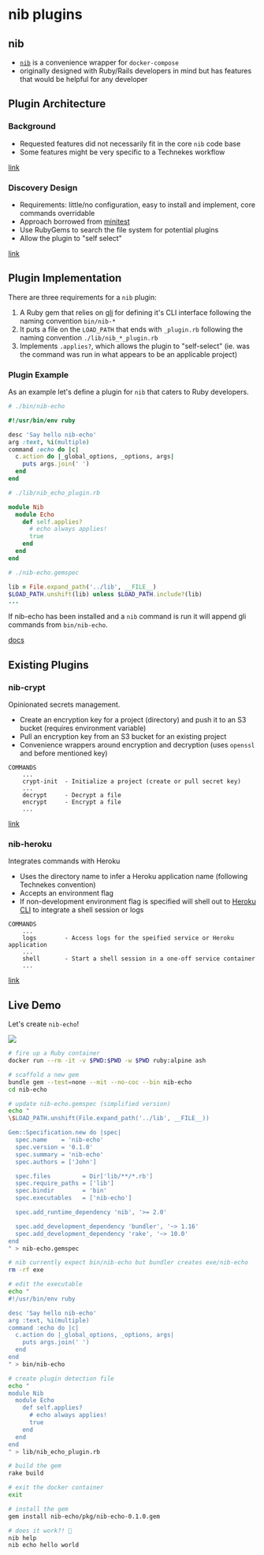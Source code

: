 # nib plugins

## nib

* [`nib`](https://github.com/technekes/nib) is a convenience wrapper for `docker-compose`
* originally designed with Ruby/Rails developers in mind but has features that would be helpful for any developer

## Plugin Architecture

### Background

* Requested features did not necessarily fit in the core `nib` code base
* Some features might be very specific to a Technekes workflow

[link](https://github.com/technekes/nib/issues/133)

### Discovery Design

* Requirements: little/no configuration, easy to install and implement, core commands overridable
* Approach borrowed from [minitest](http://www.monkeyandcrow.com/blog/reading_ruby_minitest_plugin_system/)
* Use RubyGems to search the file system for potential plugins
* Allow the plugin to "self select"

[link](https://github.com/technekes/nib/commit/1e76f38d5a7b56113a2ef3251e8c65bf1c059e59)

## Plugin Implementation

There are three requirements for a `nib` plugin:

1. A Ruby gem that relies on [gli](https://github.com/davetron5000/gli) for defining it's CLI interface following the naming convention `bin/nib-*`
1. It puts a file on the `LOAD_PATH` that ends with `_plugin.rb` following the naming convention `./lib/nib_*_plugin.rb`
1. Implements `.applies?`, which allows the plugin to "self-select" (ie. was the command was run in what appears to be an applicable project)

### Plugin Example

As an example let's define a plugin for `nib` that caters to Ruby developers.

```ruby
# ./bin/nib-echo

#!/usr/bin/env ruby

desc 'Say hello nib-echo'
arg :text, %i(multiple)
command :echo do |c|
  c.action do |_global_options, _options, args|
    puts args.join(' ')
  end
end
```

```ruby
# ./lib/nib_echo_plugin.rb

module Nib
  module Echo
    def self.applies?
      # echo always applies!
      true
    end
  end
end
```

```ruby
# ./nib-echo.gemspec

lib = File.expand_path('../lib', __FILE__)
$LOAD_PATH.unshift(lib) unless $LOAD_PATH.include?(lib)
...
```

If nib-echo has been installed and a `nib` command is run it will append gli commands from `bin/nib-echo`.

[docs](https://github.com/technekes/nib#plugins)

## Existing Plugins

### nib-crypt

Opinionated secrets management.

* Create an encryption key for a project (directory) and push it to an S3 bucket (requires environment variable)
* Pull an encryption key from an S3 bucket for an existing project
* Convenience wrappers around encryption and decryption (uses `openssl` and before mentioned key)

```text
COMMANDS
    ...
    crypt-init  - Initialize a project (create or pull secret key)
    ...
    decrypt     - Decrypt a file
    encrypt     - Encrypt a file
    ...
```

[link](https://github.com/technekes/nib-crypt)

### nib-heroku

Integrates commands with Heroku

* Uses the directory name to infer a Heroku application name (following Technekes convention)
* Accepts an environment flag
* If non-development environment flag is specified will shell out to [Heroku CLI](https://devcenter.heroku.com/articles/heroku-cli) to integrate a shell session or logs

```text
COMMANDS
    ...
    logs        - Access logs for the speified service or Heroku application
    ...
    shell       - Start a shell session in a one-off service container
    ...
```

[link](https://github.com/technekes/nib-heroku)

## Live Demo

Let's create `nib-echo`!

![](https://media.tenor.com/images/1eb004b3529fb82d65cebffae7d4dce6/tenor.gif)

```sh
# fire up a Ruby container
docker run --rm -it -v $PWD:$PWD -w $PWD ruby:alpine ash

# scaffold a new gem
bundle gem --test=none --mit --no-coc --bin nib-echo
cd nib-echo

# update nib-echo.gemspec (simplified version)
echo "
\$LOAD_PATH.unshift(File.expand_path('../lib', __FILE__))

Gem::Specification.new do |spec|
  spec.name    = 'nib-echo'
  spec.version = '0.1.0'
  spec.summary = 'nib-echo'
  spec.authors = ['John']

  spec.files         = Dir['lib/**/*.rb']
  spec.require_paths = ['lib']
  spec.bindir        = 'bin'
  spec.executables   = ['nib-echo']

  spec.add_runtime_dependency 'nib', '>= 2.0'

  spec.add_development_dependency 'bundler', '~> 1.16'
  spec.add_development_dependency 'rake', '~> 10.0'
end
" > nib-echo.gemspec

# nib currently expect bin/nib-echo but bundler creates exe/nib-echo
rm -rf exe

# edit the executable
echo "
#!/usr/bin/env ruby

desc 'Say hello nib-echo'
arg :text, %i(multiple)
command :echo do |c|
  c.action do |_global_options, _options, args|
    puts args.join(' ')
  end
end
" > bin/nib-echo

# create plugin detection file
echo "
module Nib
  module Echo
    def self.applies?
      # echo always applies!
      true
    end
  end
end
" > lib/nib_echo_plugin.rb

# build the gem
rake build

# exit the docker container
exit

# install the gem
gem install nib-echo/pkg/nib-echo-0.1.0.gem

# does it work?! 🤞
nib help
nib echo hello world
```
